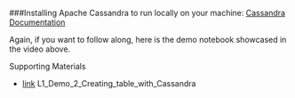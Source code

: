 ###Installing Apache Cassandra to run locally on your machine:
[Cassandra Documentation](http://cassandra.apache.org/doc/latest/getting_started/installing.html)

Again, if you want to follow along, here is the demo notebook showcased in the video above.


Supporting Materials
* [link](/Users/sampatbudankayala/Documents/sampat/Learning/Udacity/Data_Engineering_NanoDegree/l1-demo-2-creating-a-table-with-apache-cassandra.md) L1_Demo_2_Creating_table_with_Cassandra